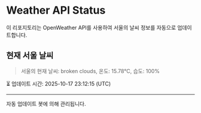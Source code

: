 
# Weather API Status

이 리포지토리는 OpenWeather API를 사용하여 서울의 날씨 정보를 자동으로 업데이트합니다.

## 현재 서울 날씨
> 서울의 현재 날씨: broken clouds, 온도: 15.78°C, 습도: 100%

⏳ 업데이트 시간: 2025-10-17 23:12:15 (UTC)

---
자동 업데이트 봇에 의해 관리됩니다.
